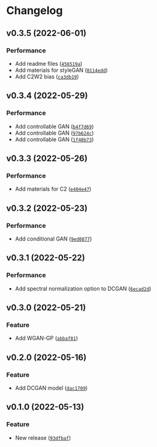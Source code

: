 # Changelog

<!--next-version-placeholder-->

## v0.3.5 (2022-06-01)
### Performance
* Add readme files ([`456519a`](https://github.com/CaibinSh/GANs/commit/456519a3252fbb0ddba95d2ed6d3187af82605a1))
* Add materials for styleGAN ([`0114edd`](https://github.com/CaibinSh/GANs/commit/0114edd488cdb77d8c50ebc7811fe6e17aae96ed))
* Add C2W2 bias ([`ca3db19`](https://github.com/CaibinSh/GANs/commit/ca3db193ab9b42e4224b8aaf25efaf01a982418c))

## v0.3.4 (2022-05-29)
### Performance
* Add controllable GAN ([`b4f7d69`](https://github.com/CaibinSh/GANs/commit/b4f7d69a3d7eabd30ffabbd3d4ffd07cf08036f5))
* Add controllable GAN ([`97b624c`](https://github.com/CaibinSh/GANs/commit/97b624c8710afb488429ba4a6e058a6c679410a6))
* Add controllable GAN ([`1f48b73`](https://github.com/CaibinSh/GANs/commit/1f48b7375ffeeb4873216e5b80b8081bc4e0f6df))

## v0.3.3 (2022-05-26)
### Performance
* Add materials for C2 ([`e404e47`](https://github.com/CaibinSh/GANs/commit/e404e47c793f4ea404b4a9c907c5e6dd1284bed6))

## v0.3.2 (2022-05-23)
### Performance
* Add conditional GAN ([`9ed0877`](https://github.com/CaibinSh/GANs/commit/9ed0877d4b9d6466ca68ce01d3da95038f8d02ef))

## v0.3.1 (2022-05-22)
### Performance
* Add spectral normalization option to DCGAN ([`6ecad2d`](https://github.com/CaibinSh/GANs/commit/6ecad2d157fc4daf270e1245a61df039e49b38b9))

## v0.3.0 (2022-05-21)
### Feature
* Add WGAN-GP ([`abbaf81`](https://github.com/CaibinSh/GANs/commit/abbaf81a285f8372d94344295e145161185c38ac))

## v0.2.0 (2022-05-16)
### Feature
* Add DCGAN model ([`dac1709`](https://github.com/CaibinSh/GANs/commit/dac170900a19b9bf666f9145ac3c89b2085d8c02))

## v0.1.0 (2022-05-13)
### Feature
* New release ([`93dfbaf`](https://github.com/CaibinSh/GANs/commit/93dfbaf0088d20b8c45a078373028b717e23f26c))
